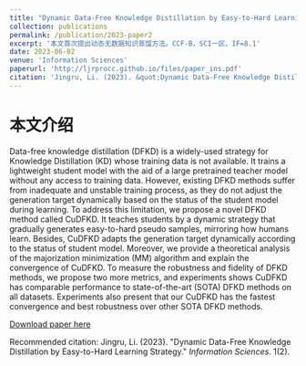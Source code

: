 ```yaml
---
title: "Dynamic Data-Free Knowledge Distillation by Easy-to-Hard Learning Strategy."
collection: publications
permalink: /publication/2023-paper2
excerpt: '本文首次提出动态无数据知识蒸馏方法。CCF-B，SCI一区，IF=8.1'
date: 2023-06-02
venue: 'Information Sciences'
paperurl: 'http://ljrprocc.github.io/files/paper_ins.pdf'
citation: 'Jingru, Li. (2023). &quot;Dynamic Data-Free Knowledge Distillation by Easy-to-Hard Learning Strategy.&quot; <i>Information Sciences</i>. 1(2).'
---
```


本文介绍
======
Data-free knowledge distillation (DFKD) is a widely-used strategy for Knowledge Distillation (KD) whose training data is not available. It trains a lightweight student model with the aid of a large pretrained teacher model without any access to training data. However, existing DFKD methods suffer from inadequate and unstable training process, as they do not adjust the generation target dynamically based on the status of the student model during learning. To address this limitation, we propose a novel DFKD method called CuDFKD. It teaches students by a dynamic strategy that gradually generates easy-to-hard pseudo samples, mirroring how humans learn. Besides, CuDFKD adapts the generation target dynamically according to the status of student model. Moreover, we provide a theoretical analysis of the majorization minimization (MM) algorithm and explain the convergence of CuDFKD. To measure the robustness and fidelity of DFKD methods, we propose two more metrics, and experiments shows CuDFKD has comparable performance to state-of-the-art (SOTA) DFKD methods on all datasets. Experiments also present that our CuDFKD has the fastest convergence and best robustness over other SOTA DFKD methods.

[Download paper here](http://ljrprocc.github.io/files/paper_ins.pdf)

Recommended citation: Jingru, Li. (2023). "Dynamic Data-Free Knowledge Distillation by Easy-to-Hard Learning Strategy." <i>Information Sciences</i>. 1(2).